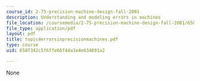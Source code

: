 ```yaml
---
course_id: 2-75-precision-machine-design-fall-2001
description: Understanding and modeling errors in machines
file_location: /coursemedia/2-75-precision-machine-design-fall-2001/6587342c5f6ffe66f4da3e4e634891a2_topic4errorsinprecisionmachines.pdf
file_type: application/pdf
layout: pdf
title: topic4errorsinprecisionmachines.pdf
type: course
uid: 6587342c5f6ffe66f4da3e4e634891a2

---
```

None